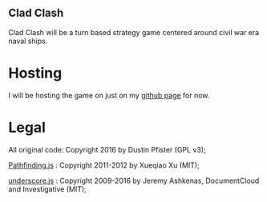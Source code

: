 ## Clad Clash

Clad Clash will be a turn based strategy game centered around civil war era naval ships.

# Hosting

I will be hosting the game on just on my [github page](https://dustinpfister.github.io/apps/clad_clash/index.html) for now.

# Legal

All original code: Copyright 2016 by Dustin Pfister (GPL v3);

[Pathfinding.js](https://github.com/qiao/PathFinding.js) : Copyright 2011-2012 by Xueqiao Xu (MIT);

[underscore.js](https://github.com/jashkenas/underscore) : Copyright 2009-2016 by Jeremy Ashkenas, DocumentCloud and Investigative (MIT);
